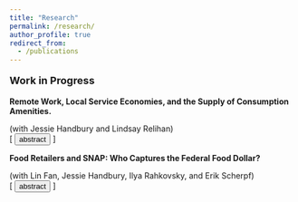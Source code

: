 ```yaml
---
title: "Research"
permalink: /research/
author_profile: true
redirect_from:
  - /publications
---
```

<p style="font-size:18px"><b>Work in Progress</b></p>
<p style="font-size:10px"> </p>
<p style="margin-bottom:0"><b>Remote Work, Local Service Economies, and the Supply of Consumption Amenities.</b></p>
<p style="margin-bottom:0">(with Jessie Handbury and Lindsay Relihan)</p>
<div class="buttonbar">[
    <button class="button" onclick="button(&quot;abs1&quot;)">abstract</button>
  ]</div>
  <div class="popup" id="abs1" style="display:none;font-size:14px">
  Over the past two decades, the availability of non-tradable services has become an important feature explaining residential neighborhood choice and local economic performance. However, surprisingly little is known about the size of investments that are required to support a local service-based economy or how such investments affect the service demand of existing residents. This paper leverages the resorting of residential and employment locations induced by the widespread adoption of remote work following the COVID-19 pandemic to investigate how the supply of consumption amenities responds to changes in local density and demographics. We use credit card transactions to measure consumer expenditures and create a high-frequency panel of establishment openings and closures. We estimate both the elasticity of non-tradable service supply with respect to local customer density and the elasticity of non-tradable service demand with respect to establishment density. We use a model of retail demand to study the distributional effects of the growing suburbanization of consumption amenities in recent years. 
  </div>  
<p style="font-size:12px"> </p>
<p style="margin-bottom:0"><b>Food Retailers and SNAP: Who Captures the Federal Food Dollar?</b></p>
<p style="margin-bottom:0">(with Lin Fan, Jessie Handbury, Ilya Rahkovsky, and Erik Scherpf)</p>
<div class="buttonbar">[
    <button class="button" onclick="button(&quot;abs2&quot;)">abstract</button>
  ]</div>
  <div class="popup" id="abs2" style="display:none;font-size:14px">
SNAP benefits buy 14 cents of every dollar spent on food in U.S. supermarkets and are a large, volatile component of retail demand. However, the effect of SNAP on the prices charged by food retailers is far from clear; the only two studies examining this issue find opposite results. We use administrative data on SNAP transactions and scanner data on 	retail prices and household expenditures, along with state-level variation in the generosity of benefits along both the intensive and extensive margins that are plausibly exogenous to local macroeconomic trends. We find that prices tend to increase following an increase in the per-recipient generosity of SNAP benefits but decrease following an increase in the number of eligible households. We present a model of consumer store choice and retailer price-setting featuring travel costs and liquidity constraints that can rationalize these diverging price responses. We then test its predictions and estimate its key parameters to quantify the incidence and welfare effects of intensive and extensive margin program expansions, in terms of the surplus split by beneficiaries and retailers and their spillover effects on non-recipient households. 
  </div>

<script> function button(id) { var x = document.getElementById(id); var ids = ["abs1", "abs2"]; for(var i = 0; i < ids.length; i++) { var item = ids[i]; if (item != id) { document.getElementById(item).style.display = "none"; } else { if (x.style.display === "none") { x.style.display = "block" } else { x.style.display = "none"; } } } } </script>



